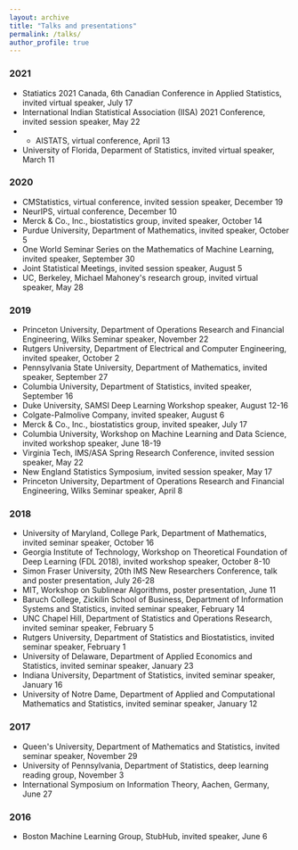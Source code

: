 ```yaml
---
layout: archive
title: "Talks and presentations"
permalink: /talks/
author_profile: true
---
```


### 2021

* Statiatics 2021 Canada, 6th Canadian Conference in Applied Statistics, invited virtual speaker, July 17
* International Indian Statistical Association (IISA) 2021 Conference, invited session speaker, May 22
* * AISTATS, virtual conference, April 13
* University of Florida, Deparment of Statistics, invited virtual speaker, March 11

### 2020
* CMStatistics, virtual conference, invited session speaker, December 19
* NeurIPS, virtual conference, December 10
* Merck & Co., Inc., biostatistics group, invited speaker, October 14
* Purdue University, Department of Mathematics, invited speaker, October 5
* One World Seminar Series on the Mathematics of Machine Learning, invited speaker, September 30
* Joint Statistical Meetings, invited session speaker, August 5
* UC, Berkeley, Michael Mahoney's research group, invited virtual speaker, May 28

### 2019
* Princeton University, Department of Operations Research and Financial Engineering, Wilks Seminar speaker, November 22
* Rutgers University, Department of Electrical and Computer Engineering, invited speaker, October 2
* Pennsylvania State University, Department of Mathematics, invited speaker, September 27
* Columbia University, Department of Statistics, invited speaker, September 16
* Duke University, SAMSI Deep Learning Workshop speaker, August 12-16
* Colgate-Palmolive Company, invited speaker, August 6
* Merck & Co., Inc., biostatistics group, invited speaker, July 17
* Columbia University, Workshop on Machine Learning and Data Science, invited workshop speaker, June 18-19
* Virginia Tech, IMS/ASA Spring Research Conference, invited session speaker, May 22
* New England Statistics Symposium, invited session speaker, May 17
* Princeton University, Department of Operations Research and Financial Engineering, Wilks Seminar speaker, April 8

### 2018
* University of Maryland, College Park, Department of Mathematics, invited seminar speaker, October 16
* Georgia Institute of Technology, Workshop on Theoretical Foundation of Deep Learning (FDL 2018), invited workshop speaker, October 8-10
* Simon Fraser University, 20th IMS New Researchers Conference, talk and poster presentation, July 26-28
* MIT, Workshop on Sublinear Algorithms, poster presentation, June 11
* Baruch College, Zickilin School of Business, Department of Information Systems and Statistics, invited seminar speaker, February 14
* UNC Chapel Hill, Department of Statistics and Operations Research, invited seminar speaker, February 5
* Rutgers University, Department of Statistics and Biostatistics, invited seminar speaker, February 1
* University of Delaware, Department of Applied Economics and Statistics, invited seminar speaker, January 23
* Indiana University, Department of Statistics, invited seminar speaker, January 16
* University of Notre Dame, Department of Applied and Computational Mathematics and Statistics, invited seminar speaker, January 12

### 2017
* Queen's University, Department of Mathematics and Statistics, invited seminar speaker, November 29
* University of Pennsylvania, Department of Statistics, deep learning reading group, November 3
* International Symposium on Information Theory, Aachen, Germany, June 27

### 2016
* Boston Machine Learning Group, StubHub, invited speaker, June 6
